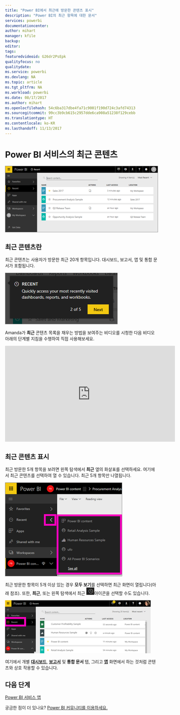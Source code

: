 ```yaml
---
title: "Power BI에서 최근에 방문한 콘텐츠 표시"
description: "Power BI의 최근 항목에 대한 문서"
services: powerbi
documentationcenter: 
author: mihart
manager: kfile
backup: 
editor: 
tags: 
featuredvideoid: G26dr2PsEpk
qualityfocus: no
qualitydate: 
ms.service: powerbi
ms.devlang: NA
ms.topic: article
ms.tgt_pltfrm: NA
ms.workload: powerbi
ms.date: 08/17/2017
ms.author: mihart
ms.openlocfilehash: 54c6ba317dbe4fa71c9001f190d724c3afd74313
ms.sourcegitcommit: 99cc3b9cb615c2957dde6ca908a51238f129cebb
ms.translationtype: HT
ms.contentlocale: ko-KR
ms.lasthandoff: 11/13/2017
---
```

# <a name="recent-content-in-power-bi-service"></a>Power BI 서비스의 **최근** 콘텐츠
![](media/service-recent/power-bi-recent-screen.png)

## <a name="what-is-recent-content"></a>최근 콘텐츠란
최근 콘텐츠는 사용자가 방문한 최근 20개 항목입니다.  대시보드, 보고서, 앱 및 통합 문서가 포함됩니다.

![](media/service-recent/power-bi-recent.png)

Amanda가 **최근** 콘텐츠 목록을 채우는 방법을 보여주는 비디오를 시청한 다음 비디오 아래의 단계별 지침을 수행하여 직접 사용해보세요.

<iframe width="560" height="315" src="https://www.youtube.com/embed/G26dr2PsEpk" frameborder="0" allowfullscreen></iframe>

## <a name="display-recent-content"></a>최근 콘텐츠 표시
최근 방문한 5개 항목을 보려면 왼쪽 탐색에서 **최근** 옆의 화살표를 선택하세요.  여기에서 최근 콘텐츠를 선택하여 열 수 있습니다. 최근 5개 항목만 나열됩니다.

![](media/service-recent/power-bi-recent-flyout-new.png)

최근 방문한 항목이 5개 이상 있는 경우 **모두 보기**를 선택하면 최근 화면이 열립니다(아래 참조). 또한, **최근**, 또는 왼쪽 탐색에서 최근 ![](media/service-recent/power-bi-recent-icon.png)아이콘을 선택할 수도 있습니다.

![](media/service-recent/power-bi-recent-list.png)

여기에서 개별 [**대시보드**](service-dashboards.md), [**보고서**](service-reports.md) 및 **통합 문서** 탭, 그리고 [**앱**](service-install-use-apps.md) 화면에서 하는 것처럼 콘텐츠와 상호 작용할 수 있습니다.

## <a name="next-steps"></a>다음 단계
[Power BI 서비스 앱](service-install-use-apps.md)

궁금한 점이 더 있나요? [Power BI 커뮤니티를 이용하세요.](http://community.powerbi.com/)

